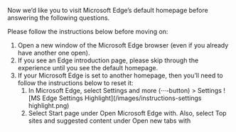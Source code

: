 Now we’d like you to visit Microsoft Edge’s default homepage before answering the following questions. 

Please follow the instructions below before moving on: 
1. Open a new window of the Microsoft Edge browser (even if you already have another one open). 
2. If you see an Edge introduction page, please skip through the experience until you see the default homepage. 
3. If your Microsoft Edge is set to another homepage, then you’ll need to follow the instructions below to reset it: 
   1. In Microsoft Edge, select Settings and more (···-button) > Settings ![MS Edge Settings Highlight](/images/instructions-settings highlight.png)
   2. Select Start page under Open Microsoft Edge with. Also, select Top sites and suggested content under Open new tabs with 
 
